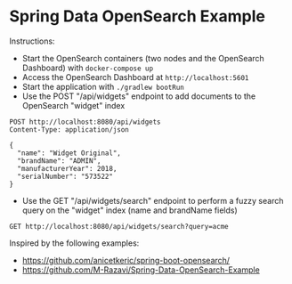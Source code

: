 # Spring Data OpenSearch Example

Instructions:
- Start the OpenSearch containers (two nodes and the OpenSearch Dashboard) with `docker-compose up`
- Access the OpenSearch Dashboard at `http://localhost:5601`
- Start the application with `./gradlew bootRun`
- Use the POST "/api/widgets" endpoint to add documents to the OpenSearch "widget" index
```
POST http://localhost:8080/api/widgets
Content-Type: application/json

{
  "name": "Widget Original",
  "brandName": "ADMIN",
  "manufacturerYear": 2018,
  "serialNumber": "573522"
}
```
- Use the GET "/api/widgets/search" endpoint to perform a fuzzy search query on the "widget" index (name and brandName fields)
```
GET http://localhost:8080/api/widgets/search?query=acme
```

Inspired by the following examples:

- https://github.com/anicetkeric/spring-boot-opensearch/
- https://github.com/M-Razavi/Spring-Data-OpenSearch-Example

